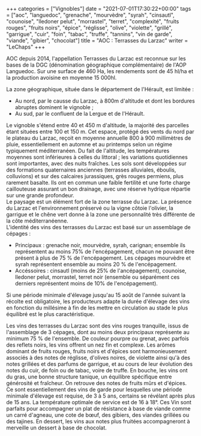 +++
categories = ["Vignobles"]
date = "2021-07-01T17:30:22+00:00"
tags = ["aoc", "languedoc", "grenache", "mourvèdre", "syrah", "cinsautl", "counoise", "lledoner pelut", "morrastel", "terret", "complexité", "fruits rouges", "fruits noirs", "épice", "réglisse", "olive", "violette", "grillé", "garrigue", "cuir", "foin", "tabac", "truffe", "tannins", "vin de garde", "viande", "gibier", "chocolat"] 
title = "AOC : Terrasses du Larzac"
writer = "LeChaps"
+++

AOC depuis 2014, l'appellation Terrasses du Larzac est reconnue sur les bases de la DGC (dénomination géographique complémentaire) de l'AOP Languedoc. Sur une surface de 460 Ha, les rendements sont de 45 hl/ha et la production avoisine en moyenne 15 000hl. 

La zone géographique, située dans le département de l'Hérault, est limitée :

* Au nord, par le causse du Larzac, à 800m d'altitude et dont les bordures abruptes dominent le vignoble ;
* Au sud, par le confluent de la Lergue et de l'Hérault.

Le vignoble s'étend entre 40 et 450 m d'altitude, la majorité des parcelles étant situées entre 100 et 150 m. Cet espace, protégé des vents du nord par le plateau du Larzac, reçoit en moyenne annuelle 800 à 900 millimètres de pluie, essentiellement en automne et au printemps selon un régime typiquement méditerranéen. Du fait de l'altitude, les températures moyennes sont inférieures à celles du littoral ; les variations quotidiennes sont importantes, avec des nuits fraîches. Les sols sont développées sur des formations quaternaires anciennes (terrasses alluviales, éboulis, colluvions) et sur des calcaires jurassiques, grès rouges permiens, plus rarement basalte. Ils ont en commun une faible fertilité et une forte charge caillouteuse assurant un bon drainage, avec une réserve hydrique répartie sur une grande profondeur.  
Le paysage est un élément fort de la zone terrasse du Larzac. La présence du Larzac et l'environnement préservé ou la vigne côtoie l'olivier, la garrigue et le chêne vert donne à la zone une personnalité très différente de la côte méditerranéenne.  
L'identité des vins des terrasses du Larzac est basé sur un assemblage de cépages :

* Principaux : grenache noir, mourvèdre, syrah, carignan; ensemble ils représentent au moins 75% de l'encépagement, chacun ne pouvant être présent à plus de 75 % de l'encépagement. Les cépages mourvèdre et syrah représentent ensemble au moins 20 % de l'encépagement.
* Accéssoires : cinsautl (moins de 25% de l'ancépagement), counoise, lledoner pelut, morrastel, terret noir (ensemble ou séparément ces derniers représentent moins de 10% de l'encépagement).

Si une période minimale d'élevage jusqu'au 15 août de l'année suivant la récolte est obligatoire, les producteurs adapte la durée d'élevage des vins en fonction du millésime à fin de les mettre en circulation au stade le plus équilibré est le plus caractéristique.  

Les vins des terrasses du Larzac sont des vins rouges tranquille, issus de l'assemblage de 3 cépages, dont au moins deux principaux représente au minimum 75 % de l'ensemble. De couleur pourpre ou grenat, avec parfois des reflets noirs, les vins offrent un nez fin et complexe. Les arômes dominant de fruits rouges, fruits noirs et d'épices sont harmonieusement associés à des notes de réglisse, d'olives noires, de violette ainsi qu'à des notes grillées et des parfums de garrigue, et au cours de leur évolution des notes du cuir, de foin ou de tabac, voire de truffe.
En bouche, les vins ont du gras, une bonne structure tanique, un équilibre spécifique entre générosité et fraîcheur. On retrouve des notes de fruits mûrs et d'épices.  
Ce sont essentiellement des vins de garde pour lesquelles une période minimale d'élevage est requise, de 3 à 5 ans, certains se révélant après plus de 15 ans.
La température optimale de service est de 16 à 18°. Ces Vin sont parfaits pour accompagner un plat de résistance à base de viande comme un carré d'agneau, une cote de bœuf, des gibiers, des viandes grillées ou des tajines. En dessert, les vins aux notes plus fruitées accompagneront à merveille un dessert à base de chocolat.
